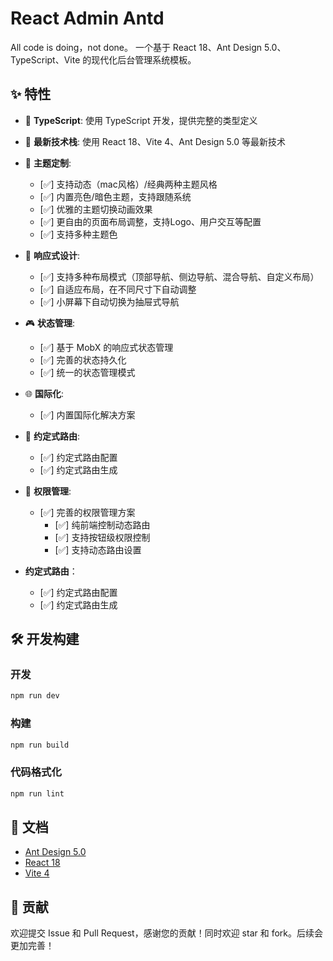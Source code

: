 # React Admin Antd
All code is doing，not done。
一个基于 React 18、Ant Design 5.0、TypeScript、Vite 的现代化后台管理系统模板。

## ✨ 特性

- 🎯 **TypeScript**: 使用 TypeScript 开发，提供完整的类型定义
- 🚀 **最新技术栈**: 使用 React 18、Vite 4、Ant Design 5.0 等最新技术
- 🎨 **主题定制**: 
  - [✅] 支持动态（mac风格）/经典两种主题风格 
  - [✅] 内置亮色/暗色主题，支持跟随系统
  - [✅] 优雅的主题切换动画效果
  - [✅] 更自由的页面布局调整，支持Logo、用户交互等配置
  - [✅] 支持多种主题色
  <!-- - [TODO] 支持多种风格的动画效果 -->
- 📱 **响应式设计**: 
  - [✅] 支持多种布局模式（顶部导航、侧边导航、混合导航、自定义布局）
  - [✅] 自适应布局，在不同尺寸下自动调整
  - [✅] 小屏幕下自动切换为抽屉式导航
- 🎮 **状态管理**: 
  - [✅] 基于 MobX 的响应式状态管理
  - [✅] 完善的状态持久化
  - [✅] 统一的状态管理模式

- 🌐 **国际化**: 
  - [✅] 内置国际化解决方案
- 📱 **约定式路由**: 
  - [✅] 约定式路由配置
  - [✅] 约定式路由生成
  
- 🔐 **权限管理**: 
  - [✅] 完善的权限管理方案
    - [✅] 纯前端控制动态路由
    - [✅] 支持按钮级权限控制
    - [✅] 支持动态路由设置
- **约定式路由**：
  - [✅] 约定式路由配置
  - [✅] 约定式路由生成


## 🛠 开发构建
### 开发
```bash
npm run dev
```

### 构建
```bash
npm run build
```

### 代码格式化
```bash
npm run lint
```

## 📝 文档

- [Ant Design 5.0](https://ant.design/docs/react/introduce-cn)
- [React 18](https://reactjs.org/blog/2022/03/29/react-v18.html)
- [Vite 4](https://vitejs.dev/guide/)

## 🤝 贡献

欢迎提交 Issue 和 Pull Request，感谢您的贡献！同时欢迎 star 和 fork。后续会更加完善！